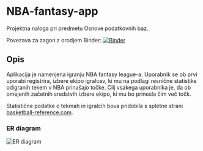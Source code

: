 # NBA-fantasy-app
Projektna naloga pri predmetu Osnove podatkovnih baz.

Povezava za zagon z orodjem Binder:
[![Binder](https://mybinder.org/badge_logo.svg)](https://mybinder.org/v2/gh/marci314/NBA-fantasy-app.git/main?urlpath=proxy/8081/)

## Opis

Aplikacija je namenjena igranju NBA fantasy league-a. Uporabnik se ob prvi uporabi registrira, izbere ekipo igralcev, ki mu na podlagi resnične statistike odigranih tekem v NBA prinašajo točke. Cilj vsakega uporabnika je, da ob omejenih začetnih sredstvih izbere ekipo, ki mu bo prinesla čim več točk. 

Statistične podatke o tekmah in igralcih bova pridobila s spletne strani [basketball-reference.com](basketball-reference.com).

### ER diagram

![ER diagram](Presentation/static/Images/opber3.png)























